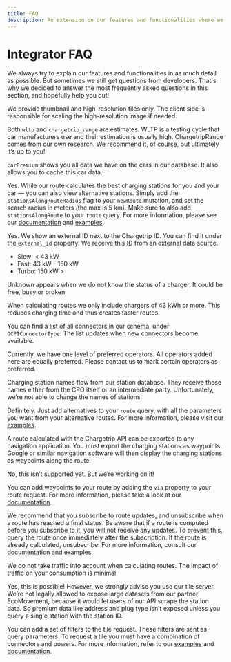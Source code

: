 ```yaml
---
title: FAQ
description: An extension on our features and functionalities where we answer the most frequently asked questions
---
```


# Integrator FAQ
We always try to explain our features and functionalities in as much detail as possible. But sometimes we still get questions from developers. That's why we decided to answer the most frequently asked questions in this section, and hopefully help you out!

<accordion title="Car" description="3 Frequently Asked Questions">
<accordion-item title="Is it possible to reduce the image file size?">

We provide thumbnail and high-resolution files only. The client side is responsible for scaling the high-resolution image if needed.

</accordion-item>

<accordion-item title="Do you recommend using the chargetripRange field instead of WLTP?">

Both `wltp` and `chargetrip_range` are estimates. WLTP is a testing cycle that car manufacturers use and their estimation is usually high. ChargetripRange comes from our own research. We recommend it, of course, but ultimately it’s up to you!

</accordion-item>

<accordion-item title="What is the difference between car and carPremium?">

`carPremium` shows you all data we have on the cars in our database. It also allows you to cache this car data.

</accordion-item>

<accordion title="Stations" description="8 Frequently Asked Questions">

<accordion-item title="Can I see alternative stations along a planned route?">

Yes. While our route calculates the best charging stations for you and your car — you can also view alternative stations. Simply add the `stationsAlongRouteRadius` flag to your `newRoute` mutation, and set the search radius in meters (the max is 5 km). Make sure to also add `stationsAlongRoute` to your `route` query. For more information, please see our [documentation](/API-Reference/Routes/query-route-details) and [examples](https://examples.chargetrip.com/?id=stations-along-route).

</accordion-item>

<accordion-item title="Do you also show the station ID from the station database provider?">

Yes. We show an external ID next to the Chargetrip ID. You can find it under the `external_id` property. We receive this ID from an external data source.

</accordion-item>

<accordion-item title="What do you define as slow, fast, and turbochargers?">

- Slow:  < 43 kW
- Fast:  43 kW - 150 kW
- Turbo:  150 kW >

</accordion-item>

<accordion-item title="Why is the availability UNKNOWN?">

Unknown appears when we do not know the status of a charger. It could be free, busy or broken. 

</accordion-item>

<accordion-item title="Why do you only consider fast and turbochargers in your routing?">

When calculating routes we only include chargers of 43 kWh or more. This reduces charging time and thus creates faster routes.

</accordion-item>

<accordion-item title="Which connector types are available?">

You can find a list of all connectors in our schema, under `OCPIConnectorType`. The list updates when new connectors become available.

</accordion-item>

<accordion-item title="Do you have different levels of preferred operators?">

Currently, we have one level of preferred operators. All operators added here are equally preferred. Please <cta action='smallchat'>contact us</cta> to mark certain operators as preferred. 

</accordion-item>

<accordion-item title="Why do I not see the name of my company’s (CPO) charging stations?">

Charging station names flow from our station database. They receive these names either from the CPO itself or an intermediate party. Unfortunately, we’re not able to change the names of stations. 

</accordion-item>
</accordion>

<accordion title="Routes" description="6 Frequently Asked Questions">

<accordion-item title="Can I show alternative routes?">

Definitely. Just add alternatives to your `route` query, with all the parameters you want from your alternative routes. For more information, please visit our [examples](https://examples.chargetrip.com/?id=alternative-routes). 

</accordion-item>

<accordion-item title="How do I share a route calculated with the Chargetrip API to a navigation application?">

A route calculated with the Chargetrip API can be exported to any navigation application. You must export the charging stations as waypoints. Google or similar navigation software will then display the charging stations as waypoints along the route.

</accordion-item>

<accordion-item title="Is it possible to avoid toll roads when requesting a route?">

No, this isn’t supported yet. But we’re working on it!

</accordion-item>

<accordion-item title="Can I add a waypoint to my route?">

You can add waypoints to your route by adding the `via` property to your route request. For more information, please take a look at our [documentation](/API-Reference/Routes/mutate-route).

</accordion-item>

<accordion-item title="Do you recommend using a subscription or a query for routes?">

We recommend that you subscribe to route updates, and unsubscribe when a route has reached a final status. Be aware that if a route is computed before you subscribe to it, you will not receive any updates. To prevent this, query the route once immediately after the subscription. If the route is already calculated, unsubscribe. For more information, consult our [documentation](/API-Reference/Routes/subscribe-to-route-updates) and [examples](https://examples.chargetrip.com/?id=route).  

</accordion-item>

<accordion-item title="Do you account for traffic in your route calculations?">

We do not take traffic into account when calculating routes. The impact of traffic on your consumption is minimal. 

</accordion-item>
</accordion>

<accordion title="Tile Service" description="2 Frequently Asked Questions">

<accordion-item title="Can I build an MVP without using Chargetrip’s tile server? We don’t want to use Mapbox.">

Yes, this is possible! However, we strongly advise you use our tile server. We’re not legally allowed to expose large datasets from our partner EcoMovement, because it would let users of our API scrape the station data. So premium data like address and plug type isn’t exposed unless you query a single station with the station ID. 

</accordion-item>

<accordion-item title="How do I filter stations?">

You can add a set of filters to the tile request. These filters are sent as query parameters. To request a tile you must have a combination of connectors and powers. For more information, refer to our [examples](https://examples.chargetrip.com/?id=tile-server) and [documentation](/API-Reference/Tile-Service/filters). 

</accordion-item>
</accordion>


